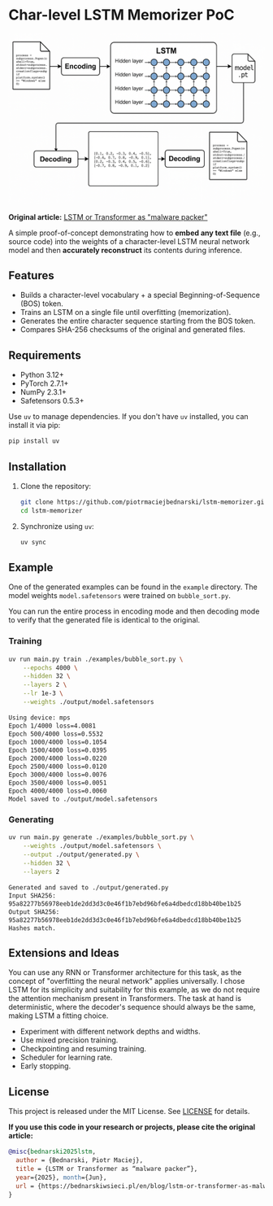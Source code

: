 # Char-level LSTM Memorizer PoC

![Architecture](image.png)

**Original article:** [LSTM or Transformer as "malware packer"](https://bednarskiwsieci.pl/en/blog/lstm-or-transformer-as-malware-packer/)

A simple proof-of-concept demonstrating how to **embed any text file** (e.g., source code) into the weights of a character-level LSTM neural network model and then **accurately reconstruct** its contents during inference.

## Features

- Builds a character-level vocabulary + a special Beginning-of-Sequence (BOS) token.
- Trains an LSTM on a single file until overfitting (memorization).
- Generates the entire character sequence starting from the BOS token.
- Compares SHA-256 checksums of the original and generated files.

## Requirements

- Python 3.12+
- PyTorch 2.7.1+
- NumPy 2.3.1+
- Safetensors 0.5.3+

Use `uv` to manage dependencies. If you don't have `uv` installed, you can install it via pip:

```bash
pip install uv
```

## Installation

1. Clone the repository:

   ```bash
   git clone https://github.com/piotrmaciejbednarski/lstm-memorizer.git
   cd lstm-memorizer
   ```

2. Synchronize using `uv`:

   ```bash
   uv sync
   ```

## Example

One of the generated examples can be found in the `example` directory. The model weights `model.safetensors` were trained on `bubble_sort.py`.

You can run the entire process in encoding mode and then decoding mode to verify that the generated file is identical to the original.

### Training

```bash
uv run main.py train ./examples/bubble_sort.py \
    --epochs 4000 \
    --hidden 32 \
    --layers 2 \
    --lr 1e-3 \
    --weights ./output/model.safetensors
```

```
Using device: mps
Epoch 1/4000 loss=4.0081
Epoch 500/4000 loss=0.5532
Epoch 1000/4000 loss=0.1054
Epoch 1500/4000 loss=0.0395
Epoch 2000/4000 loss=0.0220
Epoch 2500/4000 loss=0.0120
Epoch 3000/4000 loss=0.0076
Epoch 3500/4000 loss=0.0051
Epoch 4000/4000 loss=0.0060
Model saved to ./output/model.safetensors
```

### Generating

```bash
uv run main.py generate ./examples/bubble_sort.py \
    --weights ./output/model.safetensors \
    --output ./output/generated.py \
    --hidden 32 \
    --layers 2
```

```
Generated and saved to ./output/generated.py
Input SHA256:  95a82277b56978eeb1de2dd3d3c0e46f1b7ebd96bfe6a4dbedcd18bb40be1b25
Output SHA256: 95a82277b56978eeb1de2dd3d3c0e46f1b7ebd96bfe6a4dbedcd18bb40be1b25
Hashes match.
```

## Extensions and Ideas

You can use any RNN or Transformer architecture for this task, as the concept of "overfitting the neural network" applies universally. I chose LSTM for its simplicity and suitability for this example, as we do not require the attention mechanism present in Transformers. The task at hand is deterministic, where the decoder's sequence should always be the same, making LSTM a fitting choice.

- Experiment with different network depths and widths.
- Use mixed precision training.
- Checkpointing and resuming training.
- Scheduler for learning rate.
- Early stopping.

## License

This project is released under the MIT License. See [LICENSE](LICENSE) for details.

**If you use this code in your research or projects, please cite the original article:**

```bibtex
@misc{bednarski2025lstm,
  author = {Bednarski, Piotr Maciej},
  title = {LSTM or Transformer as “malware packer”},
  year={2025}, month={Jun},
  url = {https://bednarskiwsieci.pl/en/blog/lstm-or-transformer-as-malware-packer/}
}
```
